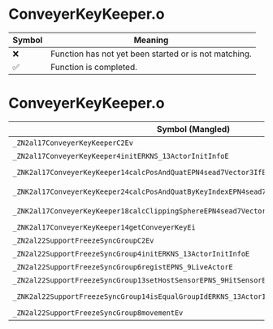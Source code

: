 # ConveyerKeyKeeper.o
| Symbol | Meaning 
| ------------- | ------------- 
| :x: | Function has not yet been started or is not matching. 
| :white_check_mark: | Function is completed. 


# ConveyerKeyKeeper.o
| Symbol (Mangled) | Symbol (Demangled) | Decompiled? |
| ------------- |  ------------- | ------------- |
| `_ZN2al17ConveyerKeyKeeperC2Ev` | `al::ConveyerKeyKeeper::ConveyerKeyKeeper(void)` | :x: |
| `_ZN2al17ConveyerKeyKeeper4initERKNS_13ActorInitInfoE` | `al::ConveyerKeyKeeper::init(al::ActorInitInfo const&)` | :x: |
| `_ZNK2al17ConveyerKeyKeeper14calcPosAndQuatEPN4sead7Vector3IfEEPNS1_4QuatIfEEPif` | `al::ConveyerKeyKeeper::calcPosAndQuat(sead::Vector3<float> *,sead::Quat<float> *,int *,float)const` | :x: |
| `_ZNK2al17ConveyerKeyKeeper24calcPosAndQuatByKeyIndexEPN4sead7Vector3IfEEPNS1_4QuatIfEEi` | `al::ConveyerKeyKeeper::calcPosAndQuatByKeyIndex(sead::Vector3<float> *,sead::Quat<float> *,int)const` | :x: |
| `_ZNK2al17ConveyerKeyKeeper18calcClippingSphereEPN4sead7Vector3IfEEPff` | `al::ConveyerKeyKeeper::calcClippingSphere(sead::Vector3<float> *,float *,float)const` | :x: |
| `_ZNK2al17ConveyerKeyKeeper14getConveyerKeyEi` | `al::ConveyerKeyKeeper::getConveyerKey(int)const` | :x: |
| `_ZN2al22SupportFreezeSyncGroupC2Ev` | `al::SupportFreezeSyncGroup::SupportFreezeSyncGroup(void)` | :x: |
| `_ZN2al22SupportFreezeSyncGroup4initERKNS_13ActorInitInfoE` | `al::SupportFreezeSyncGroup::init(al::ActorInitInfo const&)` | :x: |
| `_ZN2al22SupportFreezeSyncGroup6registEPNS_9LiveActorE` | `al::SupportFreezeSyncGroup::regist(al::LiveActor *)` | :x: |
| `_ZN2al22SupportFreezeSyncGroup13setHostSensorEPNS_9HitSensorE` | `al::SupportFreezeSyncGroup::setHostSensor(al::HitSensor *)` | :x: |
| `_ZNK2al22SupportFreezeSyncGroup14isEqualGroupIdERKNS_13ActorInitInfoE` | `al::SupportFreezeSyncGroup::isEqualGroupId(al::ActorInitInfo const&)const` | :x: |
| `_ZN2al22SupportFreezeSyncGroup8movementEv` | `al::SupportFreezeSyncGroup::movement(void)` | :x: |
